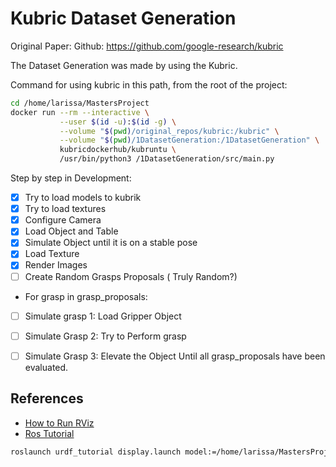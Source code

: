 # Kubric Dataset Generation

Original Paper: 
Github: https://github.com/google-research/kubric

The Dataset Generation was made by using the Kubric.

Command for using kubric in this path, from the root of the project:

``` bash
cd /home/larissa/MastersProject
docker run --rm --interactive \
           --user $(id -u):$(id -g) \
           --volume "$(pwd)/original_repos/kubric:/kubric" \
           --volume "$(pwd)/1DatasetGeneration:/1DatasetGeneration" \
           kubricdockerhub/kubruntu \
           /usr/bin/python3 /1DatasetGeneration/src/main.py
```

Step by step in Development:
- [X] Try to load models to kubrik
- [X] Try to load textures
- [X] Configure Camera
- [X] Load Object and Table
- [X] Simulate Object until it is on a stable pose
- [X] Load Texture
- [X] Render Images
- [ ] Create Random Grasps Proposals ( Truly Random?)
- For grasp in grasp_proposals:
- [ ] Simulate grasp 1: Load Gripper Object
- [ ] Simulate Grasp 2: Try to Perform grasp
- [ ] Simulate Grasp 3: Elevate the Object
Until all grasp_proposals have been evaluated. 


## References
- [How to Run RViz](https://admantium.medium.com/robot-operating-system-how-to-start-the-robot-simulation-tool-rviz-540179e92b6b)
- [Ros Tutorial](http://wiki.ros.org/urdf/Tutorials/Building%20a%20Visual%20Robot%20Model%20with%20URDF%20from%20Scratch)

``` bash
roslaunch urdf_tutorial display.launch model:=/home/larissa/MastersProject/1DatasetGeneration/assets/gripper.urdf

```
